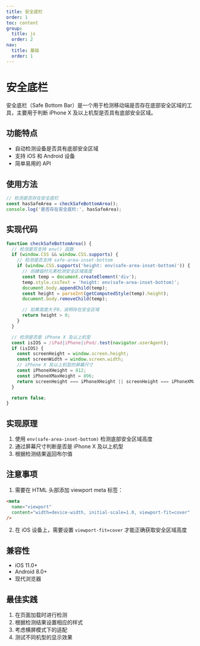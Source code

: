 ```yaml
---
title: 安全底栏
order: 1
toc: content
group:
  title: js
  order: 2
nav:
  title: 基础
  order: 1
---
```


# 安全底栏

安全底栏（Safe Bottom Bar）是一个用于检测移动端是否存在底部安全区域的工具，主要用于判断 iPhone X 及以上机型是否具有底部安全区域。

## 功能特点

- 自动检测设备是否具有底部安全区域
- 支持 iOS 和 Android 设备
- 简单易用的 API

## 使用方法

```js
// 检测是否存在安全底栏
const hasSafeArea = checkSafeBottomArea();
console.log('是否存在安全底栏:', hasSafeArea);
```

## 实现代码

```js
function checkSafeBottomArea() {
  // 检测是否支持 env() 函数
  if (window.CSS && window.CSS.supports) {
    // 检测是否支持 safe-area-inset-bottom
    if (window.CSS.supports('height: env(safe-area-inset-bottom)')) {
      // 创建临时元素检测安全区域高度
      const temp = document.createElement('div');
      temp.style.cssText = 'height: env(safe-area-inset-bottom)';
      document.body.appendChild(temp);
      const height = parseInt(getComputedStyle(temp).height);
      document.body.removeChild(temp);

      // 如果高度大于0，说明存在安全区域
      return height > 0;
    }
  }

  // 检测是否是 iPhone X 及以上机型
  const isIOS = /iPad|iPhone|iPod/.test(navigator.userAgent);
  if (isIOS) {
    const screenHeight = window.screen.height;
    const screenWidth = window.screen.width;
    // iPhone X 及以上机型的屏幕尺寸
    const iPhoneXHeight = 812;
    const iPhoneXMaxHeight = 896;
    return screenHeight === iPhoneXHeight || screenHeight === iPhoneXMaxHeight;
  }

  return false;
}
```

## 实现原理

1. 使用 `env(safe-area-inset-bottom)` 检测底部安全区域高度
2. 通过屏幕尺寸判断是否是 iPhone X 及以上机型
3. 根据检测结果返回布尔值

## 注意事项

1. 需要在 HTML 头部添加 viewport meta 标签：

```html
<meta
  name="viewport"
  content="width=device-width, initial-scale=1.0, viewport-fit=cover"
/>
```

2. 在 iOS 设备上，需要设置 `viewport-fit=cover` 才能正确获取安全区域高度

## 兼容性

- iOS 11.0+
- Android 8.0+
- 现代浏览器

## 最佳实践

1. 在页面加载时进行检测
2. 根据检测结果设置相应的样式
3. 考虑横屏模式下的适配
4. 测试不同机型的显示效果
